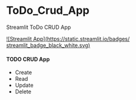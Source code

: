 # ToDo_Crud_App
Streamlit ToDo CRUD App


[![Streamlit App](https://static.streamlit.io/badges/
streamlit_badge_black_white.svg)](https://share.streamlit.io/SimaRezaeipour/ToDo_Crud_App/main/todo_app.py)

#### TODO CRUD App
+ Create
+ Read
+ Update
+ Delete

